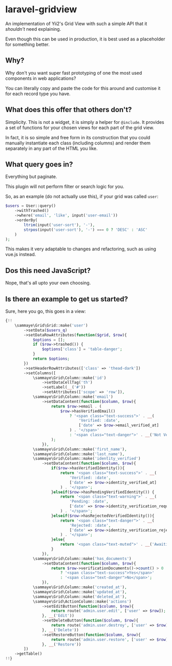 # laravel-gridview
An implementation of Yii2's Grid View with such a simple API that it *shouldn't* need explaining.

Even though this can be used in production, it is best used as a placeholder for something better.

## Why?

Why don't you want super fast prototyping of one the most used components in web applications?

You can literally copy and paste the code for this around and customise it for each record type you have.

## What does this offer that others don't?

Simplicity. This is not a widget, it is simply a helper for `@include`. It provides a set of functions for your chosen views for each part of the grid view.

In fact, it is so simple and free form in its construction that you could manually instantiate each class (including columns) and render them separately in any part of the HTML you like.

## What query goes in?

Everything but paginate.

This plugin will not perform filter or search logic for you.

So, as an example (do not actually use this), if your grid was called `user`:

```php
$users = User::query()
    ->withTrashed()
    ->where('email', 'like', input('user-email'))
    ->orderBy(
        ltrim(input('user-sort'), '-'), 
        strpos(input('user-sort'), '-') === 0 ? 'DESC' : 'ASC'
    )
);
```

This makes it very adaptable to changes and refactoring, such as using vue.js instead.

## Dos this need JavaScript?

Nope, that's all upto your own choosing.

## Is there an example to get us started?

Sure, here you go, this goes in a view:

```php
{!!
    \sammaye\Grid\Grid::make('user')
        ->setData($users_q)
        ->setDataRowAttributes(function($grid, $row){
            $options = [];
            if ($row->trashed()) {
                $options['class'] = 'table-danger';
            }
            return $options;
        })
        ->setHeaderRowAttributes(['class' => 'thead-dark'])
        ->setColumns([
            \sammaye\Grid\Column::make('id')
                ->setDataCellTag('th')
                ->setLabel(__('#'))
                ->setAttributes(['scope' => 'row']),
            \sammaye\Grid\Column::make('email')
                ->setDataContent(function($column, $row){
                    return $row->email . (
                        $row->hasVerifiedEmail()
                            ? '<span class="text-success">' . __(
                                'Verified: :date',
                                ['date' => $row->email_verified_at]
                            ) . '</span>'
                            : '<span class="text-danger">' . __('Not Verified') . '</span>'
                    );
                }),
            \sammaye\Grid\Column::make('first_name'),
            \sammaye\Grid\Column::make('last_name'),
            \sammaye\Grid\Column::make('identity_verified')
                ->setDataContent(function($column, $row){
                    if($row->hasVerifiedIdentity()){
                        return '<span class="text-success">' . __(
                            'Verified: :date',
                            ['date' => $row->identity_verified_at]
                        ) . '</span>';
                    }elseif($row->hasPendingVerifiedIdentity()) {
                        return '<span class="text-warning">' . __(
                            'Pending: :date',
                            ['date' => $row->identity_verification_requested_at]
                        ) . '</span>';
                    }elseif($row->hasRejectedVerifiedIdentity()){
                        return '<span class="text-danger">' . __(
                            'Rejected: :date',
                            ['date' => $row->identity_verification_rejected_at]
                        ) . '</span>';
                    }else{
                        return '<span class="text-muted">' . __('Awaiting') . '</span>';
                    }
                }),
            \sammaye\Grid\Column::make('has_documents')
                ->setDataContent(function($column, $row){
                    return $row->verificationDocuments()->count() > 0
                        ? '<span class="text-success">Yes</span>'
                        : '<span class="text-danger">No</span>';
                }),
            \sammaye\Grid\Column::make('created_at'),
            \sammaye\Grid\Column::make('updated_at'),
            \sammaye\Grid\Column::make('deleted_at'),
            \sammaye\Grid\ActionColumn::make('actions')
                ->setEditButton(function($column, $row){
                    return route('admin.user.edit', ['user' => $row]);
                }, __('Edit'))
                ->setDeleteButton(function($column, $row){
                    return route('admin.user.destroy', ['user' => $row]);
                }, __('Delete'))
                ->setRestoreButton(function($column, $row){
                    return route('admin.user.restore', ['user' => $row]);
                }, __('Restore'))
        ])
    ->getTable()
!!}
```

